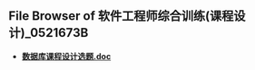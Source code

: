 ## File Browser of 软件工程师综合训练(课程设计)_0521673B

- [**数据库课程设计选题.doc**](http://172.18.220.5/_public/hfut_courses/软件工程师综合训练(课程设计)_0521673B/数据库课程设计选题.doc)
